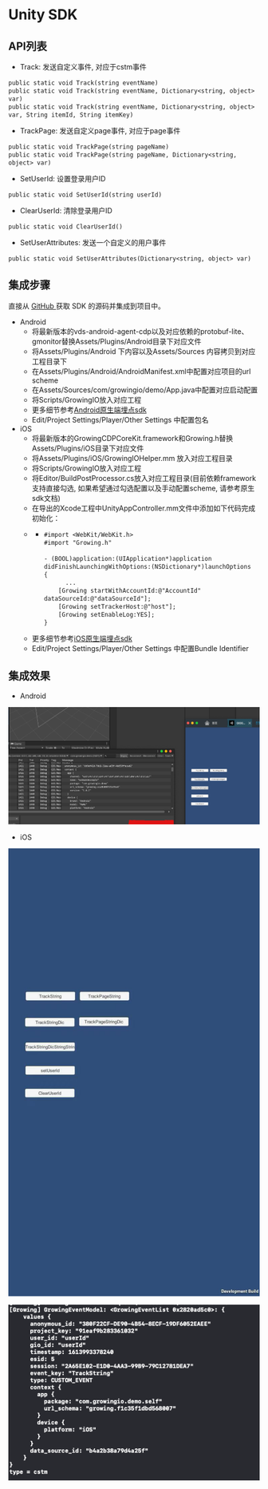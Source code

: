 # Unity SDK

## **API列表**

* Track: 发送自定义事件, 对应于cstm事件

```text
public static void Track(string eventName)
public static void Track(string eventName, Dictionary<string, object> var)
public static void Track(string eventName, Dictionary<string, object> var, String itemId, String itemKey)
```

* TrackPage: 发送自定义page事件, 对应于page事件

```text
public static void TrackPage(string pageName)
public static void TrackPage(string pageName, Dictionary<string, object> var)
```

* SetUserId: 设置登录用户ID

```text
public static void SetUserId(string userId)
```

* ClearUserId: 清除登录用户ID

```text
public static void ClearUserId()
```

* SetUserAttributes: 发送一个自定义的用户事件

```text
public static void SetUserAttributes(Dictionary<string, object> var)
```

## 集成步骤

直接从 [GitHub ](https://github.com/growingio/growingio-unity-sdk)获取 SDK 的源码并集成到项目中。

* Android
  * 将最新版本的vds-android-agent-cdp以及对应依赖的protobuf-lite、gmonitor替换Assets/Plugins/Android目录下对应文件
  * 将Assets/Plugins/Android 下内容以及Assets/Sources 内容拷贝到对应工程目录下
  * 在Assets/Plugins/Android/AndroidManifest.xml中配置对应项目的url scheme
  * 在Assets/Sources/com/growingio/demo/App.java中配置对应启动配置
  * 将Scripts/GrowingIO放入对应工程
  * 更多细节参考[Android原生端埋点sdk](https://docs.growingio.com/op/developer-manual/sdkintegrated/cdp/android-sdk)
  * Edit/Project Settings/Player/Other Settings 中配置包名
* iOS
  * 将最新版本的GrowingCDPCoreKit.framework和Growing.h替换Assets/Plugins/iOS目录下对应文件
  * 将Assets/Plugins/iOS/GrowingIOHelper.mm 放入对应工程目录
  * 将Scripts/GrowingIO放入对应工程
  * 将Editor/BuildPostProcessor.cs放入对应工程目录\(目前依赖framework支持直接勾选, 如果希望通过勾选配置以及手动配置scheme, 请参考原生sdk文档\)
  * 在导出的Xcode工程中UnityAppController.mm文件中添加如下代码完成初始化：
  * * ```text
      #import <WebKit/WebKit.h>
      #import "Growing.h"

      - (BOOL)application:(UIApplication*)application didFinishLaunchingWithOptions:(NSDictionary*)launchOptions
      {
            ...
          [Growing startWithAccountId:@"AccountId" dataSourceId:@"dataSourceId"];
          [Growing setTrackerHost:@"host"];
          [Growing setEnableLog:YES];
      }
      ```
  * 更多细节参考[iOS原生端埋点sdk](https://docs.growingio.com/op/developer-manual/sdkintegrated/cdp/ios-sdk)
  * Edit/Project Settings/Player/Other Settings 中配置Bundle Identifier

## 集成效果

* Android

![](../../../.gitbook/assets/tu-pian-%20%2813%29.png)

* iOS

![](../../../.gitbook/assets/tu-pian-%20%2811%29.png)

![](../../../.gitbook/assets/tu-pian-%20%2812%29.png)

